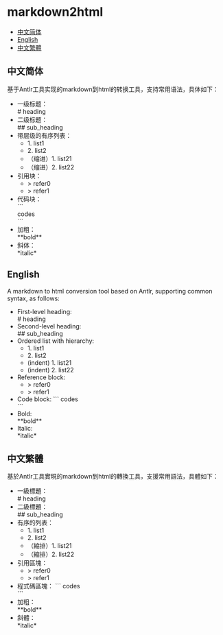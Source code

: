 # markdown2html

<ul>
<li><a href="#zh-hans">中文简体</a></li>
<li><a href="#en">English</a></li>
<li><a href="#zh-hant">中文繁體</a></li>
</ul>
<h2 id="zh-hans">中文简体</h2>

基于Antlr工具实现的markdown到html的转换工具，支持常用语法，具体如下：  
- 一级标题：\
  \# heading  
- 二级标题：\
  \#\# sub_heading  
- 带层级的有序列表：  
  - 1\. list1  
  - 2\. list2  
  - （缩进）1\. list21  
  - （缩进）2\. list22  
- 引用块：  
  - \> refer0  
  - \> refer1  
- 代码块：  
  \`\`\`  
  codes\
  \`\`\`  
- 加粗：\
  \*\*bold\*\*
- 斜体：\
  \*italic\*

<h2 id="en">English</h2>

A markdown to html conversion tool based on Antlr, supporting common syntax, as follows: 
- First-level heading: \
  \# heading 
- Second-level heading: \
  \#\# sub_heading 
- Ordered list with hierarchy: 
  - 1\. list1 
  - 2\. list2 
  - (indent) 1\. list21 
  - (indent) 2\. list22 
- Reference block: 
  - \> refer0 
  - \> refer1 
- Code block: 
  \`\`\` 
  codes\
  \`\`\` 
- Bold: \
  \*\*bold\*\* 
- Italic: \
  \*italic\*

<h2 id="zh-hant">中文繁體</h2>

基於Antlr工具實現的markdown到html的轉換工具，支援常用語法，具體如下：
- 一級標題：\
  \# heading
- 二級標題：\
  \#\# sub_heading
- 有序的列表：
  - 1\. list1
  - 2\. list2
  - （縮排）1\. list21
  - （縮排）2\. list22
- 引用區塊：
  - \> refer0
  - \> refer1
- 程式碼區塊：
  \`\`\`
  codes\
  \`\`\`
- 加粗：\
  \*\*bold\*\*
- 斜體：\
  \*italic\*